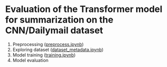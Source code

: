 # Evaluation of the Transformer model for summarization on the CNN/Dailymail dataset

1. Preprocessing ([preprocess.ipynb](preprocess.ipynb))
2. Exploring dataset ([dataset_metadata.ipynb](dataset_metadata.ipynb))
3. Model training ([training.ipynb](training.ipynb))
4. Model evaluation
